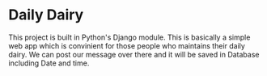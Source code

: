 # Daily Dairy 
This project is built in Python's Django module. This is basically a simple web app which is convinient for those people who maintains their daily dairy. We can post our message over there and it will be saved in Database including Date and time.

